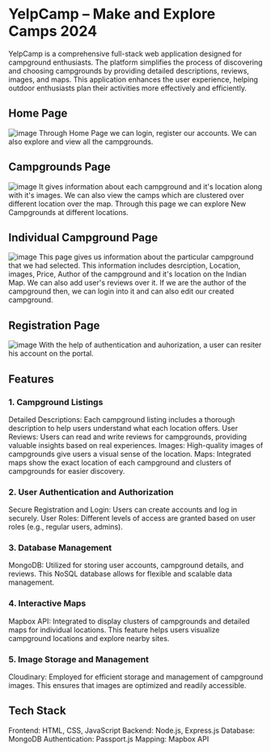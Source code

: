 # YelpCamp – Make and Explore Camps 2024

YelpCamp is a comprehensive full-stack web application designed for campground enthusiasts. The platform simplifies the process of discovering and choosing campgrounds by providing detailed descriptions, reviews, images, and maps. This application enhances the user experience, helping outdoor enthusiasts plan their activities more effectively and efficiently.

## Home Page
![image](https://github.com/himanshumallickgit/YelpCamp/assets/122736543/87e8c8d8-6a35-463f-bfaa-e456d57795b8)
Through Home Page we can login, register our accounts. We can also explore and view all the campgrounds.

## Campgrounds Page
![image](https://github.com/himanshumallickgit/YelpCamp/assets/122736543/b9204a75-564d-4564-a387-b93e5580e402)
It gives information about each campground and it's location along with it's images. We can also view the camps which are clustered over different location over the map.
Through this page we can explore New Campgrounds at different locations.

## Individual Campground Page
![image](https://github.com/himanshumallickgit/YelpCamp/assets/122736543/1c8367bc-004a-4d08-b45d-8f1cdd43de30)
This page gives us information about the particular campground that we had selected. This information includes desrciption, Location, images, Price, Author of the campground and it's location on the Indian Map.
We can also add user's reviews over it.
If we are the author of the campground then, we can login into it and can also edit our created campground.

## Registration Page
![image](https://github.com/himanshumallickgit/YelpCamp/assets/122736543/5ef9dc19-09f0-4b40-9c9a-6f794c4d210e)
With the help of authentication and auhorization, a user can resiter his account on the portal.

## Features
### 1. Campground Listings
Detailed Descriptions: Each campground listing includes a thorough description to help users understand what each location offers.
User Reviews: Users can read and write reviews for campgrounds, providing valuable insights based on real experiences.
Images: High-quality images of campgrounds give users a visual sense of the location.
Maps: Integrated maps show the exact location of each campground and clusters of campgrounds for easier discovery.
### 2. User Authentication and Authorization
Secure Registration and Login: Users can create accounts and log in securely.
User Roles: Different levels of access are granted based on user roles (e.g., regular users, admins).
### 3. Database Management
MongoDB: Utilized for storing user accounts, campground details, and reviews. This NoSQL database allows for flexible and scalable data management.
### 4. Interactive Maps
Mapbox API: Integrated to display clusters of campgrounds and detailed maps for individual locations. This feature helps users visualize campground locations and explore nearby sites.
### 5. Image Storage and Management
Cloudinary: Employed for efficient storage and management of campground images. This ensures that images are optimized and readily accessible.
## Tech Stack
Frontend: HTML, CSS, JavaScript
Backend: Node.js, Express.js
Database: MongoDB
Authentication: Passport.js
Mapping: Mapbox API
